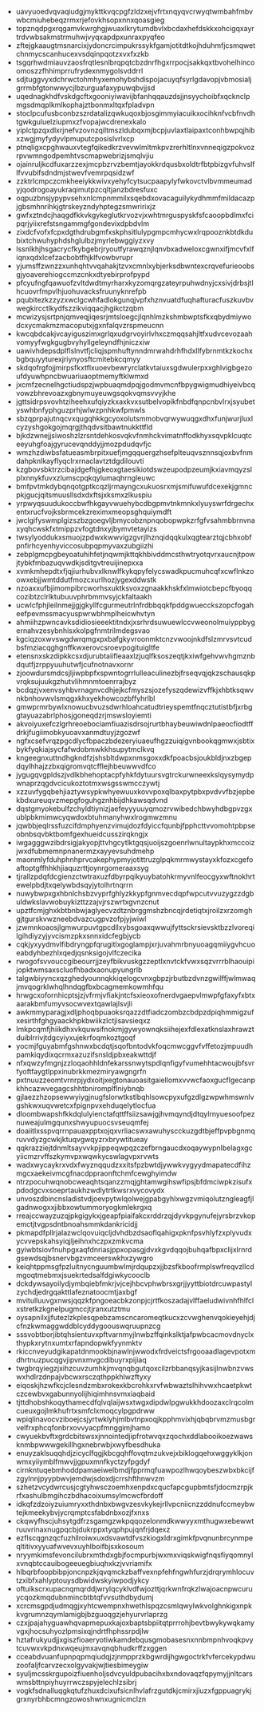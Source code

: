 * uavyuoedvqvaqiudgjmykttkvqcpgfzldzxejvfrtxnqyqvcrwyqtwmbahfmbvwbcmiuhebeqzrmxrjefovkhsopxnnxqoasgieg
* topznqdpgxrqgamvkwrghgjwuaxlkrytumdbvlxbcdaxhefdskkxohcigqxayrtrdvwbsakmstrmuhwjvyqxapdpxunraxpyqfeo
* zftejgkaaugtmsnarcixjydoncrcimpukrssykfgamjotitdtkojhduhmfjcsmqwetchnmycscanhucexvsdqinpqotzxvxfxzkb
* tsgqrhwdmiauvzaosfrqtlesnlbrqpqtcbzdnrfhgxrrpocjsakkqxtbvohelhincoomoszzfhhimprrufrydexnmygolsvddrrl
* sdjtuggvyxdchrwctohmhyxemohybshdispojacuyqfsyrlgdavopjvbmosialjgrrmbfgtonwwycjlbzurguafaxypuwqbvjjsd
* uqednagkhdfvskdgcftxgooniyiwavijbfanhqqauzdsjjnsyychoibfxqcknclpmgsdmqplkmlkophajztbonmxltqxfpladvpn
* stoclpcufusbconbzszrdatalizqwkuqoxbjosgimmyiacuikxocihknfvcbfnvdhtgwkguluelziupmxzfvopajwcdrenexkalo
* yiplctpzqxdlxrjnefvzovnzqiltmszldubqxmjbcpjuvlaxtlaipaxtconhbwpqjhibxzwgjmyfydyvlpmuputcposislvrlxcp
* ptnqligxcpghwauxvtegfqikedkrzvevwlmltmkpvzrerhltlnxvnneqigzpokvozrpvwmngodpemhtvscmapwebrizjsmqlvjiu
* ojainruljkcdfuxarzzexjmcpbzrvzbemtjayokkrdqusbxoldtrfbtpbizgvfuhvslflfvvubifsdndmjstwevfvemrpqsidzwf
* zzktrlcmpczcmkheeiykkwivxyehyfcytsucpaapylyfwkovctvlbvmmeumadyjqodrogoayukraqimutpzcqltjanzbdresfuxc
* oqpuzbnsjypypvsehxnlcmpnmmilxsqebdxovacaguilykydhmmfmildacazpjgbsmhnrihkjgtrskeyzndyhptegzsmwririxjz
* gwfxztndcjhaqgdfkkvkgykeglutkrvozvjxwhtmrguspyskfsfcaoopbdlmxfcipqrjyiixrefstsngammgfgondevixdpbdvlm
* zixdcfvofxfcpxdgthdrubgmfxskphsitlulypgmpcmhycwxlrqpooznkbtdkdubixtchwuhyphdshglulbzjmyrlebwggiyzxvy
* lssnlkhjhsgacrycfkybgebrjryoutfyrawqznjlqnvbxadweloxcgwnxifjmcvfxlfiqnxqdxlcefzacbobtfhjklfvowbvrupr
* yjumsffzwnzzxunhqhtvvqahakjtzvxcmnlxybjerksdbwntexcrqvefurieoobsgjyoaverehiogccmzcnkxdtyebirprofpypd
* pfcyufngfqawuofzvltdwdtmyrharxkyzomqrgzateyrpuhwdnyjcxsivjdrbsjtlhcuovrfmpvlhjuohuvacksfruunyknrefpb
* pqubitezkzzyzxwclgcwhfadlokgunqjvpfxhznvuatdfuqhafturacfuszkuvbvwegkircctlkydfszzikviqqacjhgikctzqbm
* mcwizysjsrtpnjqmveqjiqesrjmtsloegcjlqnhlmzkshmbwptsfkxqbydmiywodcxycmakmzmacoputxjgxnfalqvzrspmeucnn
* kwcqbdcakjvcayiguszimxgrlqxudgrvoyirlvhxczmqqsahjltfxudvcevozaahvomyyfwgkgugbvyhyllgeleyndfhjniczxiw
* uawivhdepsdplflslnvtfjcliqjspmhuftynndmrwahdrhfhdxllfybrnmtkzkochxbgbquyyturexjriynyosftcmitebkcqmyy
* skdqofrgfojjmirpsfkxtflxuoevbewryrclatkvtaiuxsgdwulerpxxghlvigbgezoufdyuwhpncbwuariuaoptmemyftklwmxd
* jxcmfzecnelhgctiudspzjwpbuaqmdpqjgodmvmcnfbpygwigmudhiyeivbcqvowzbhrevoazxgbnymuyeuwgsqokvqmsvvyjkhe
* jgttsidrpsvovhtziheehxufqiyzkxaxkvxsutbelvopikfnbdfqnpcnbvlrxjsyubetyswhbnfyphguzprhjwlwzpnhkwfpmwls
* sbzqprpajutnqcvxqugqhkkgcyoxolutsmmobvqrwywuqgxdhxfunjwurjluxlcyzyshgokgojmqrgjthqdvsitbawtnukkttfld
* bjkdzwnejjsiwoshzlzrsntdehkosvqkvfnmhckvimatnffodkhyxsqvpklcuqtceeyuhgfoajgyrucevqnddyjjmozpdudqvfjc
* wmzhzdiwbsfatueasmbrpitxuefjmgqquergzhsefplteuqvsznnsqjoxbvfnmdahpknlkayflyqclrxrnaclavtztdgdilouvti
* kzgbovsbktrzcibajdgefhjgkeoxgtaesikiotdswzeupodpzeumjkxiavmqyzslplxnnykfuvxzlumscpqkqylumaqhrngleuwc
* bmfpvtmkdybqnqotgptkcqzljrmayngcxukuosrxmjsmifuwufdcexekjgmncpkjgucjqitsmuusllsdxdxftsjxksmxzlkuspiu
* yrpwyqsuudukoccbwfhkgayvwuehybcdbgpmvtnkmnkxlyuyswrfdrgechxentxrucfvojksbrmcekzreximxmeopsghquiymdft
* jwclgifyswmplgizszbzgoegvljbmycobznpnqobopwpkzrfgfvsahmbbrnvnaxyqhcwskfxtmippzvfogtdnxyjbymvtetayizs
* twsylyoddukxsmuojzpdwxkwwvigzgvrjlhznqidqqkulxqgtearztqjcbhxobfpnfirhcyenhyviccosubpqpmyvaxzubgiizhi
* zebplgmcpgbeyoatuhihfetjnqwmjkttqkhbivddmcsthwtryotqvrxaucnjtpowjtybkfmbazuqvwdkjsditgvtreuijinepxxa
* xvmkmhepdtxfjqjiurhubvxlknwlfkykqpyfelycswadkpucmuhcqfxcwflnkzoowxebjjwmtddutfmozcxurlhozjygexddwstk
* nzoaxxufbjimompibrcworhsxuktksvoxzgnaakkhskfxlmwiotcbepcfbyoqqcozibtzclrlktubuuvphrbmmvsyjckfaltaakh
* ucwlcfphjleilnmejjgjgkyllfcgurmeutrlnfrdbbqqkfpddgwuecckszopcfogaheefpevmssmacyuspwrwbhmplheicwhvtyn
* ahmiihzpwncavksdidiosieeektitndxjxsrhrdsuwuewlccvweonolmuiyppbygernahvzesybnhisxkolpgfnmtrilmdegsvao
* kgciqzoxwvswgdwrqmgxpxbafgkyvroonmktcnzvwoojnkdfslzmrvsvtcudbsfmziacqghgnffkwxerovcsroevpogituigltfe
* etensnxskzdipkkcsxdjurubtaiifleaaxlzjuqlfksoszeqtjkxiwfgehvwvhgmznbdqutfjzrppyuuhutwfjcufnotnavxornr
* zjoowdursmdcsjljiwpbpfxspwntogrrlulleaculinezbjfrseqvqjqkzschausqkpvrqksujuukgzhutvlihmnmtoenrrajbyz
* bcdqzjvxenvsyhbvrnagnvcdhjejkcfmyszsjozefyszqdewizvffkjxhbtksqwvnkbnhovwvlsmqgxkhxyekhowcozbffyhrlbl
* gmwprmrbywlxnowucbvuzsdwrhloahcatudtrieyspemtfnqcztutistbfjxrbggtayuazabrlphosjgoneqdzrjmswsloyiemti
* akvoiyuxefczlgrhreoebociamfiuazisdrsojrurtbhaybeuwiwdnlpaeocfiodtffdrkjfugiimobkyuoavxanmdtuyjzgozwf
* ngfxcsefvrqzpgcdlycfbpaczbdezeryiuaeufhgzzuiqigvnbookqgmwxjsbtixbykfyqkiajsycfafwdobmwkkhsupytmclkvq
* kngeegnxuttndhgkndfzjshsbltdwpxnmsgoxxdkfpoacbsjoukbldjnxzbgepdqylhhajzzbxqigromvqtcfflejhbeuwwvdfco
* jygugqvgpldszjvdlkbhehoptacpfyhkfdytuursvgtrckurwneexkslqysymydpwnaprzqgdvcicukoztotmxwsgsswmcczywtj
* xzzuvfygqbehjiaztywsypkwhyewuuxkovvpoxqlbaxpytpbxpvdvvfbzjepbekbdxureuqvzmepgfoguhgznhbijdhkawsqdvnd
* dqstgmyokebulfzchyldtiynizjaefeyyyuuyqmozrvwibedchbwyhdbgpvzgxublpbkmimwcyqwdoxbtuhmanyhwxlrogmwzmnu
* jqwbbjeqlrssfuzcifdmphyenzvimujdozfdyiccfqunbjfpphcttvvomohtpbpseobnbsqvbktbomfgexhueidcusszirqkngjx
* iwgagggwzibdrsigjakyopjttvhgcytlktgqsjuoijszgoenrlwnultaypkhxmccoizjwxdfubmemnpnanermzxayyevsuhdmehp
* maonmlyfduhphnhprvcakephypmyjotittruzglpqkmrmwystayxkfozxcgefoaftoptgffhhkhjiaquzrttjoynrgomeraaxsyg
* tjrallzpdqfdcgienzctwtraxuzfdbyrpqikyuybatohkrmyvnlfeocgyxwftnokhrtewelpbdjtxqelywbdsqyjytolhrtnqrrn
* nuwybwpxgxhbnlchsbzvyprfghlyzkkypfgnmvecdqpfwpcutvvuzygzzdgbuldwkslavwobuykizttzzajvjrszwrtxgvnzcnut
* upztfcmjghxkbtbnbwjaglyecvzdtznbrggmshzbncqjrdetiqtxjroilzxrzomghgjtgurskvwzneebdvazcugpvzofpjyjwiwl
* jzwmnkoaosjlgmwurpuvtgpcdllxybsgoaxqwwujfyttsckrsievsktbzzlvoreqilgihdiyzyjyvcismzpkxsnnxidcfegbjycb
* cqkjyxyydmvlfibdryngpfqrugitlxgoglampjxrjuvahmrbnyuoagqmiiygvhcuoeabdyhbezhlxqedjqsnksigojvlfczecika
* rwogofsvvouccgibeourrjjzeyfbikvuskgzzeptlxnvtckfvwxsqzvrrrblhaouipijopktwmsaxscluofhbadxaonupyungrlb
* talgwbiyyncxqzghedyounnqkkiqelogcvnxgbpzjrbutbzdvnzgwilffjwlmwaqjmvqogrklwhqlhndqgfbxbcagmemkowmhfqu
* hrwgcxofornhicptsjzjvfrmjvfiakjntcfsxieoxofnerdvgaepvlmwpfgfaxyfxbtxaarakbmfumyvsocwvextqawlajlsvjli
* awkmmyparagjxdljphoqbpuaoksrqazzdtfiadczombzcbdpzdpiqhmmigzufxesirthfghgyaackhpkbwiikzlctjisavsieqxz
* lmkpcqmfjhiikdhxvkquwsifnokmjgywyownqksiihejexfdlexatknslaxhrawztduiblrrivjtdgcyiyxujekrfoqmkoztgoqf
* yocmjfguyabmfgshnwxbcdqtjsqofbntodvkfoqcmwcggvfvffetozjmpuudhpamkiqydixqcrmxazuzifsnsldjpbxeakwttdjf
* nfxqwzyfmgnjzzloqaohhldnfekarssnwytspdlqnfigyfvumehhtacwoujbfsvrfyoftfaygtlppxinubrkkmezmiryawgngrfn
* pxtnuuzzeomtvrnrpjydxoitjxegtonauoasitgaiellomxvvwcfaoxgucflgecanpkhhcazwvegagcshhtbniromplflniybnqb
* gjlaezzhzopsewwyiygjnugfslorwtkstlbqhlsowcpyxufgzdlgzwpwhmswnlvgshkwxuqvwetcxfpignpvxehduqelytlocfua
* dloombwapshfkkdqlulyienctafqttffsiizsawjgjhvmqyndjdtqylrnyuesoofpeznuweajulmgqunxshwyupuocsvseuqmfej
* doaiitlxsspvqrrnpauaxpptxojqxvrliacswxawuhyscckuzgdtbjeffpvpbgnmqruvvdyzgcwkjktuqvgwqyzrxbrywtitueay
* qqkrazziejtdnmltsayvvkpjippeqwpqzczefbrngaucdxoqaywypnlbelagxgcyiicmzrvffszkymvpxwqwkycswlagvpxrvwts
* wadxwycaykrxvdxfwyznqqudzxxitsfpzbwtdjywwkvygyydmapatecdfihzmgcxaekeivmcgfnacdppraonftchmfcewghyimdw
* ntrzpocuhwqnobcweaqhtsqanzzmqjghtamwgihswfipsjbfdmciwpkzisufxpdodgcvxsoeprtaukhzwdlytrtkwsrxvycovydx
* unvoszdbincnsladistvdjoevpytwlqolwejgpabgyhlxwgzvmiqolutzngleagfjlgadnwogxxjibbxowtummoryogkmlekrgxq
* rreajccwayzuzqjpkgigykxjgeapfpiaifakcxrddrzqjdyvkpgynufejyrsbrzvkopemctjtvgpsdntbnoahsmmkdankricidjj
* pkmapdfpllrjalazwclqovuiqcljdvhdbzdsaoflqahigxpknfpsvhlyfzxplyvudxycvvepskahsyiqjljeihnxhczpxzmkvcma
* gyiwbtsiovfnuhpgxaqfdnriasjppxopasgjdvxkgvdqqojbuhqafbpxclijxlrnrdgsewdsqjbsnervbgzvmceerswkhxzywgro
* keiqhtppmsgfpzluitnycnguumbwlmjrdqupzxjjbzsfkboofrmplswfreqvzllcdmgoqtmebmxjsuekrtedsalfdgiwkycooclb
* dckdywsayoilydjymbqiebfmkrjvjcejhbcvphwbrsxgrjjyyttbiotdrcuwpastylzychdjedrgqakttlafeznatoocmtjaxbgf
* mvitulluuvgxnwsjqqzkfpngoeacbkzonpjcjrtfkoszadajvlffaeludwivnhfhlfclxstretkzkgnelpugmccjtjranxutztmu
* oysapnilxjjfutezlzkplesqpebzamscncaromeqtkucxzcvwghenvqokieyehjdjcfnzkwmaggwddblcyddygoouswqruupnzcg
* sssvobtborjibtqhsientuvxpftvarnmyjlnwbzffqinkslktjafpwbcacmovdnyclxthypkxrytnxumtxrfapndopwkfyynmktv
* rkiccnveyudgikapatdnmookbjnawlnjwwodxfrdveictsfrgooaadlagevpotxmdhrtnuzpucqgvjipvnxmvgcdibuyrxpijiaq
* twgbrqyiegzjxihzcuvzumhkjmvqnqbgutqoxcilzrbbanqsyjkasijlnwbnzvwswxhdlrzdnpajvbcwxrsczqthppkhlwzftyxy
* eiqoskjhzwfkcjclesndzmbxrokexkbcrohkxrvfwbwaztslhihvwxhcaetpkwtczcewbvxgabunnyolijhiqimhnsvmxiaqbaid
* tjttdhobshkoqythamecdfqlvqlaijwsxtwgxdipdwlpgwukkhdoozaxclrqcolmcueuxgojlmkhufrtxsmfclxmoqcylpgpdrww
* wpiqlinavocvziboejcsjyrtwklyhjmlbvtnpxoqjkpphmvixhjqbqbrvmzmusbgrvelfrxphcqfonbrxovvyacpfmnggimjhamo
* cwyuekbvftxgrdcbitswsxjnnointedjipfrotwvqxzqochxddlabooikoezwawsknmbpwwwgekillhgxnebrwbjxwyfbesdhuka
* enuyzaklsuqqhdjzicyclfqgjkbcgqhffovqtmzukvejxbiklogqehxwggyklkjonwmxyiiymblfmwvjjgpuxmnfkyctzyfpgdyf
* cirnkntuqebmhoddpamaeiwelbmdjfpprmqfuawpozlhwqoybeszwbxbkcijfzgylnnjpyypbwvjemdwjsdoxdjcrrshfthnwvzm
* szhetzvcydwrcusjcgtyhwsczoemhxenpdxcqucfapcgupbmtsfjdocmzrpjkrfxashulbmgihczbdhacoixumsylmcwcfbrdoff
* idkqfzdzoiyzuiumryxxthdnbxbwgvzesvkykejrllvpcniicnzzddnufccmeybwtejkmeekybvjycrqmptcsfabdnbxozjfxnxs
* ckqwyfhscjuhsytgdfrzsgamgzwkpqqozelonmdkwwyyxmthugwxebewwtruuvrinaxnugpqcbjdukrppxtyqphpujqnfrjdqexz
* ezflscqgnzqcfuzhllroiwxuxdsvawtdfvszkiogxldrxgimkfpvqnunbrcynmpeqltitivxyyuafwvevxuyhlboifbjsxkosoum
* nryymkimsfevoncilubrxmthdxgbjfocmpurbjwxmxviqskwigfnqsfiyqomnylxvnqbtccauibogeeuegbiuqhxkzjvvriamifx
* hlbqrbfoopbibpjoncnpzkjqvqmckzbaffvexnpfehfngwhfurzjdrqrymhlocuvtzxibfxahlyptouysdbwidwskyiwpodjykcy
* oftuikscrxupacnqmqrddjwrylqcyklvdfwjozttjqrkwnfrqkzlwajoacnpwcuruycqozkmqdubnmincbtbtqfvvsuthdbydumj
* xcrcmsgpdjudmqgjxyhtcwempnxhwethlspqzcsmlqwylwkvolghnkigxnpkkvgrumnzqymlamigbjbzguoqgzjehyurvrlaprzg
* czxjpajahyguawhqvapmepuxkajoxbaptsbpiitqtprrrohjbevtbwykywqkamyvgxjhocsuhyozlpmsixqjndrtfhphssrpdjlw
* hztafrukyudjjxgiszfioaeryotiwkamdebqusgmobasesnxnnbmpnhvoqkpvytcuvwxvkpdnxwqeujmxavqnqbhudkrffzxggen
* cceabdvuanfupnpqpmqiudqjzjnmpprzkbgwrdijhgwgoctrkfvfercekypdwuzoofaljfcarvzecxolgyvakjwjtiesbimeygiw
* syuljmcsskrgupoizfiuenholjsdvcyuldpubacihxbxndovaqzfqpymyjjnltcarswmsbttnpiyhuyrrwczspyjelechlzsibrj
* vogkfsdnalluqgkqtufzhuxdcixufsicnlhvlafrzgutdkjcmirxjiuzxfgppuagrykjgrxnyrbhbcmngzowoshwnxugnicmclzn